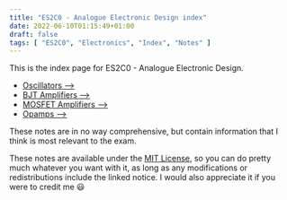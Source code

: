```yaml
---
title: "ES2C0 - Analogue Electronic Design index"
date: 2022-06-10T01:15:49+01:00
draft: false
tags: [ "ES2C0", "Electronics", "Index", "Notes" ]
---
```

This is the index page for ES2C0 - Analogue Electronic Design.
- [Oscillators ⟶](/posts/es2c0-oscillators/)
- [BJT Amplifiers ⟶](/posts/es2c0-bjt-amplifiers/)
- [MOSFET Amplifiers ⟶](/posts/es2c0-mosfet-amplifiers/)
- [Opamps ⟶](/posts/es2c0-opamps/)

These notes are in no way comprehensive, but contain information that I think is most relevant to the exam.

These notes are available under the [MIT License](https://github.com/efbicief/hugo-efbicief/blob/main/LICENSE), so you can do pretty much whatever you want with it, as long as any modifications or redistributions include the linked notice. I would also appreciate it if you were to credit me 😃 
